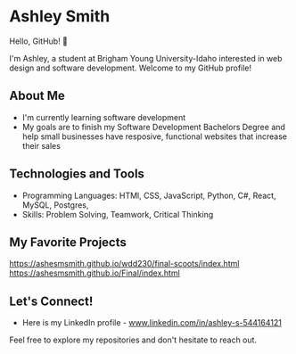 # Ashley Smith

Hello, GitHub! 👋

I'm Ashley, a student at Brigham Young University-Idaho interested in web design and software development. Welcome to my GitHub profile!

## About Me

- I'm currently learning software development
- My goals are to finish my Software Development Bachelors Degree and help small businesses have resposive, functional websites that increase their sales

## Technologies and Tools

- Programming Languages: HTMl, CSS, JavaScript, Python, C#, React, MySQL, Postgres, 
- Skills: Problem Solving, Teamwork, Critical Thinking

## My Favorite Projects
https://ashesmsmith.github.io/wdd230/final-scoots/index.html
https://ashesmsmith.github.io/Final/index.html

## Let's Connect!

- Here is my LinkedIn profile - www.linkedin.com/in/ashley-s-544164121

Feel free to explore my repositories and don't hesitate to reach out.

<!--
**ashesmsmith/ashesmsmith** is a ✨ _special_ ✨ repository because its `README.md` (this file) appears on your GitHub profile.

Here are some ideas to get you started:

- 🔭 I’m currently working on ...
- 🌱 I’m currently learning ...
- 👯 I’m looking to collaborate on ...
- 🤔 I’m looking for help with ...
- 💬 Ask me about ...
- 📫 How to reach me: ...
- 😄 Pronouns: ...
- ⚡ Fun fact: ...
-->
